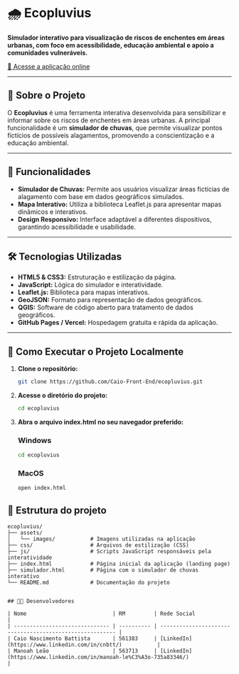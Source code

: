 # 🌧️ Ecopluvius

**Simulador interativo para visualização de riscos de enchentes em áreas urbanas, com foco em acessibilidade, educação ambiental e apoio a comunidades vulneráveis.**

[🔗 Acesse a aplicação online](https://ecopluvius.vercel.app)

---

## 📌 Sobre o Projeto

O **Ecopluvius** é uma ferramenta interativa desenvolvida para sensibilizar e informar sobre os riscos de enchentes em áreas urbanas. A principal funcionalidade é um **simulador de chuvas**, que permite visualizar pontos fictícios de possíveis alagamentos, promovendo a conscientização e a educação ambiental.

---

## 🧪 Funcionalidades

- **Simulador de Chuvas:** Permite aos usuários visualizar áreas fictícias de alagamento com base em dados geográficos simulados.
- **Mapa Interativo:** Utiliza a biblioteca Leaflet.js para apresentar mapas dinâmicos e interativos.
- **Design Responsivo:** Interface adaptável a diferentes dispositivos, garantindo acessibilidade e usabilidade.

---

## 🛠️ Tecnologias Utilizadas

- **HTML5 & CSS3:** Estruturação e estilização da página.
- **JavaScript:** Lógica do simulador e interatividade.
- **Leaflet.js:** Biblioteca para mapas interativos.
- **GeoJSON:** Formato para representação de dados geográficos.
- **QGIS:** Software de código aberto para tratamento de dados geográficos.
- **GitHub Pages / Vercel:** Hospedagem gratuita e rápida da aplicação.

---

## 🚀 Como Executar o Projeto Localmente

1. **Clone o repositório:**

   ```bash
   git clone https://github.com/Caio-Front-End/ecopluvius.git
   ```

2. **Acesse o diretório do projeto:**

   ```bash
   cd ecopluvius

   ```

3. **Abra o arquivo index.html no seu navegador preferido:**

   ### Windows

   ```bash
   cd ecopluvius
   ```

   ### MacOS

   ```bash
   open index.html
   ```

## 📁 Estrutura do projeto

```plaintext
ecopluvius/
├── assets/
│   └── images/           # Imagens utilizadas na aplicação
├── css/                  # Arquivos de estilização (CSS)
├── js/                   # Scripts JavaScript responsáveis pela interatividade
├── index.html            # Página inicial da aplicação (landing page)
├── simulador.html        # Página com o simulador de chuvas interativo
└── README.md             # Documentação do projeto


## 👨‍💻 Desenvolvedores

| Nome                           | RM         | Rede Social                                              |
| ------------------------------ | ---------- | -------------------------------------------------------- |
| Caio Nascimento Battista       | 561383     | [LinkedIn](https://www.linkedin.com/in/cnbtt/)           |
| Manoah Leão                    | 563713     | [LinkedIn](https://www.linkedin.com/in/manoah-le%C3%A3o-735a83346/)                                                                             |
```
